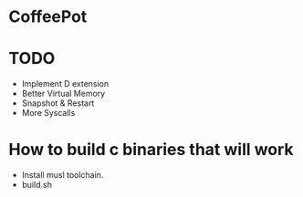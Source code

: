 # CoffeePot



# TODO
* Implement D extension
* Better Virtual Memory 
* Snapshot & Restart
* More Syscalls




# How to build c binaries that will work
* Install musl toolchain.
* build.sh

